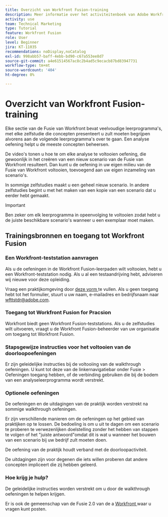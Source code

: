 ```yaml
---
title: Overzicht van Workfront Fusion-training
description: Meer informatie over het activiteitenboek van Adobe Workfront Fusion en hoe u een Workfront test drive account krijgt.
activity: use
team: Technical Marketing
type: Tutorial
feature: Workfront Fusion
role: User
level: Beginner
jira: KT-11035
recommendations: noDisplay,noCatalog
exl-id: 998abb57-baff-4ebb-bd90-c67a553ee8d7
source-git-commit: a4e61514567ac8c2b4ad5c9ecacb87bd83947731
workflow-type: tm+mt
source-wordcount: '404'
ht-degree: 0%

---
```


# Overzicht van Workfront Fusion-training

Elke sectie van de Fusie van Workfront bevat veelvoudige leerprogramma&#39;s, met elke zelfstudie die concepten presenteert u zult moeten begrijpen alvorens aan de volgende leerprogramma&#39;s over te gaan. Een analyse oefening helpt u de meeste concepten beheersen.

De video&#39;s tonen u hoe te om elke analyse te voltooien oefening, die gewoonlijk in het creëren van een nieuw scenario van de Fusie van Workfront resulteert. Dan kunt u de oefening in uw eigen milieu van de Fusie van Workfront voltooien, toevoegend aan uw eigen inzameling van scenario&#39;s.

In sommige zelfstudies maakt u een geheel nieuw scenario. In andere zelfstudies begint u met het maken van een kopie van een scenario dat u eerder hebt gemaakt.

>[!IMPORTANT]
>
>Ben zeker om elk leerprogramma in opeenvolging te voltooien zodat hebt u de juiste beschikbare scenario&#39;s wanneer u een exemplaar moet maken.

## Trainingsbronnen en toegang tot Workfront Fusion

### Een Workfront-teststation aanvragen

Als u de oefeningen in de Workfront Fusion-leerpaden wilt voltooien, hebt u een Workfront-teststation nodig. Als u al een testaandrijving hebt, adviseren wij nieuwe voor deze opleiding.

Vraag een praktijkomgeving door [ deze vorm ](https://forms.office.com/r/f1J8HRGrNY) te vullen. Als u geen toegang hebt tot het formulier, stuurt u uw naam, e-mailadres en bedrijfsnaam naar wfttstdr@adobe.com.

### Toegang tot Workfront Fusion for Pracsion

Workfront biedt geen Workfront Fusion-teststations. Als u de zelfstudies wilt uitvoeren, vraagt u de Workfront Fusion-beheerder van uw organisatie om toegang tot Workfront Fusion.

### Stapsgewijze instructies voor het voltooien van de doorloopoefeningen

Er zijn geleidelijke instructies bij de voltooiing van de walkthrough oefeningen. U kunt tot deze van de linkernavigatiebar onder Fusie > Oefeningen toegang hebben, of de verbinding gebruiken die bij de bodem van een analyseleerprogramma wordt verstrekt.

### Optionele oefeningen

De oefeningen en de uitdagingen van de praktijk worden verstrekt na sommige walkthrough oefeningen.

Er zijn verschillende manieren om de oefeningen op het gebied van praktijken op te lossen. De bedoeling is om u uit te dagen om een scenario te proberen te verwezenlijken doelstelling zonder het hebben van stappen te volgen of het &quot;juiste antwoord&quot;omdat dit is wat u wanneer het bouwen van een scenario bij uw bedrijf zult moeten doen.

De oefening van de praktijk houdt verband met de doorloopactiviteit.

De uitdagingen zijn voor degenen die iets willen proberen dat andere concepten impliceert die zij hebben geleerd.

### Hoe krijg je hulp?

De geleidelijke instructies worden verstrekt om u door de walkthrough oefeningen te helpen krijgen.

Er is ook de gemeenschap van de Fusie 2.0 van de a [ Workfront ](https://experienceleaguecommunities.adobe.com/t5/workfront-fusion-2-0/ct-p/workfront-fusion-2) waar u vragen kunt posten.
